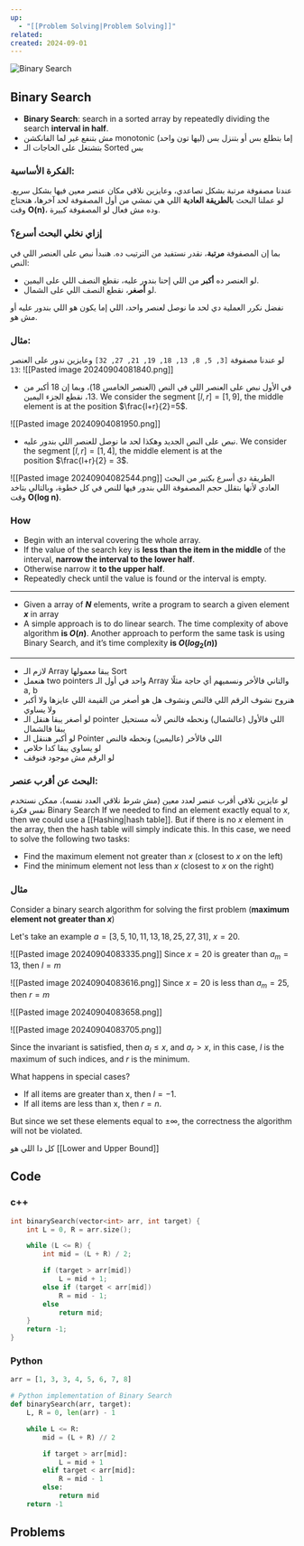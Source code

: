 ```yaml
---
up:
  - "[[Problem Solving|Problem Solving]]"
related: 
created: 2024-09-01
---
```


![Binary Search](https://cdn-images-1.medium.com/max/1200/1*EYkSkQaoduFBhpCVx7nyEA.gif)
## Binary Search
- **Binary Search**: search in a sorted array by repeatedly dividing the search **interval in half**.
- مش بتنفع غير لما الفانكشن monotonic (ليها تون واحد) إما بتطلع بس أو بتنزل بس
- بتشتغل على الحاجات الـ Sorted بس
### الفكرة الأساسية:
عندنا مصفوفة مرتبة بشكل تصاعدي، وعايزين نلاقي مكان عنصر معين فيها بشكل سريع. 
لو عملنا البحث ب**الطريقة العادية** اللي هي نمشي من أول المصفوفة لحد آخرها، هنحتاج وقت **O(n)**، وده مش فعال لو المصفوفة كبيرة.

### إزاي نخلي البحث أسرع؟
بما إن المصفوفة **مرتبة**، نقدر نستفيد من الترتيب ده. هنبدأ نبص على العنصر اللي في النص:
- لو العنصر ده **أكبر** من اللي إحنا بندور عليه، نقطع النصف اللي على اليمين.
- لو **أصغر**، نقطع النصف اللي على الشمال.

نفضل نكرر العملية دي لحد ما نوصل لعنصر واحد، اللي إما يكون هو اللي بندور عليه أو مش هو.

### مثال:
لو عندنا مصفوفة `[3, 5, 8, 13, 18, 19, 21, 27, 32]` وعايزين ندور على العنصر `13`:
![[Pasted image 20240904081840.png]]

- في الأول نبص على العنصر اللي في النص (العنصر الخامس 18)، وبما إن 18 أكبر من 13، نقطع الجزء اليمين.
  We consider the segment $[l,r]=[1,9]$, the middle element is at the position $\frac{l+r}{2}=5$.

![[Pasted image 20240904081950.png]]
- نبص على النص الجديد وهكذا لحد ما نوصل للعنصر اللي بندور عليه.
  We consider the segment $[l,r]=[1,4]$, the middle element is at the position $\frac{l+r}{2} = 3$.

![[Pasted image 20240904082544.png]]
الطريقة دي أسرع بكتير من البحث العادي لأنها بتقلل حجم المصفوفة اللي بندور فيها للنص في كل خطوة، وبالتالي بتاخد وقت **O(log n)**.
### How
- Begin with an interval covering the whole array.
- If the value of the search key is **less than the item in the middle** of the interval, **narrow the interval to the lower half**.
- Otherwise narrow it **to the upper half**.
- Repeatedly check until the value is found or the interval is empty.

---

- Given a array of _**N**_ elements, write a program to search a given element _**x**_ in array
- A simple approach is to do linear search. The time complexity of above algorithm **is $O(n)$**. Another approach to perform the same task is using Binary Search, and it’s time complexity **is $O(log_2(n))$**

---
- لازم الـ Array يبقا معمولها Sort
- هنعمل two pointers واحد في أول الـ Array والتاني فالأخر ونسميهم أي حاجة مثلًا a, b
- هنروح نشوف الرقم اللي فالنص ونشوف هل هو أصغر من القيمة اللي عايزها ولا أكبر ولا يساوي
- لو أصغر يبقا هنقل الـ pointer اللي فالأول (عالشمال) ونحطه فالنص لأنه مستحيل يبقا فالشمال
- لو أكبر هننقل الـ Pointer اللي فالأخر (عاليمين) ونحطه فالنص
- لو يساوي يبقا كدا خلاص
- لو الرقم مش موجود فنوقف
### البحث عن أقرب عنصر:

لو عايزين نلاقي أقرب عنصر لعدد معين (مش شرط نلاقي العدد نفسه)، ممكن نستخدم نفس فكرة Binary Search
If we needed to find an element exactly equal to $x$, then we could use a [[Hashing|hash table]]. But if there is no $x$ element in the array, then the hash table will simply indicate this. In this case, we need to solve the following two tasks:
- Find the maximum element not greater than $x$ (closest to $x$ on the left)
- Find the minimum element not less than $x$ (closest to $x$ on the right)

### مثال
Consider a binary search algorithm for solving the first problem (**maximum element not greater than $x$**)

Let's take an example $a=[3,5,10,11,13,18,25,27,31]$, $x=20$.

![[Pasted image 20240904083335.png]]
Since $x=20$ is greater than $a_m=13$, then $l=m$

![[Pasted image 20240904083616.png]]
Since $x=20$ is less than $a_m=25$, then $r=m$

![[Pasted image 20240904083658.png]]

![[Pasted image 20240904083705.png]]

Since the invariant is satisfied, then $a_l≤x$, and $a_r>x$, in this case, $l$ is the maximum of such indices, and $r$ is the minimum.

What happens in special cases?

- If all items are greater than x, then $l=−1$.
- If all items are less than x, then $r=n$.

But since we set these elements equal to $±∞$, the correctness the algorithm will not be violated.

كل دا اللي هو [[Lower and Upper Bound]]

## Code
### c++
```cpp
int binarySearch(vector<int> arr, int target) {
    int L = 0, R = arr.size();

    while (L <= R) {
        int mid = (L + R) / 2;

        if (target > arr[mid])
            L = mid + 1;
        else if (target < arr[mid])
            R = mid - 1;
        else
            return mid;
    }
    return -1;
}
```
### Python
```py
arr = [1, 3, 3, 4, 5, 6, 7, 8]

# Python implementation of Binary Search
def binarySearch(arr, target):
    L, R = 0, len(arr) - 1

    while L <= R:
        mid = (L + R) // 2

        if target > arr[mid]:
            L = mid + 1
        elif target < arr[mid]:
            R = mid - 1
        else:
            return mid
    return -1
```
## Problems
